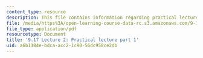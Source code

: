 ```yaml
---
content_type: resource
description: This file contains information regarding practical lecture part 1.
file: /media/https%3A/open-learning-course-data-rc.s3.amazonaws.com/9-17-systems-neuroscience-lab-spring-2013/a6b1184ebdcaacc21c9056dc958ce2db_MIT9_17S13_Lecture2_part1.pdf
file_type: application/pdf
resourcetype: Document
title: '9.17 Lecture 2: Practical lecture part 1'
uid: a6b1184e-bdca-acc2-1c90-56dc958ce2db
---
```

